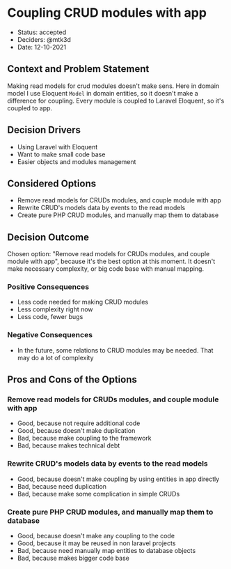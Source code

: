 # Coupling CRUD modules with app

* Status: accepted <!-- optional -->
* Deciders: @mtk3d <!-- optional -->
* Date: 12-10-2021 <!-- optional -->

## Context and Problem Statement

Making read models for crud modules doesn't make sens.
Here in domain model I use Eloquent `Model` in domain entities, so
it doesn't make a difference for coupling. Every module is coupled
to Laravel Eloquent, so it's coupled to app.

## Decision Drivers <!-- optional -->

* Using Laravel with Eloquent
* Want to make small code base
* Easier objects and modules management

## Considered Options

* Remove read models for CRUDs modules, and couple module with app
* Rewrite CRUD's models data by events to the read models
* Create pure PHP CRUD modules, and manually map them to database

## Decision Outcome

Chosen option: "Remove read models for CRUDs modules, and couple module with app", because it's
the best option at this moment. It doesn't make necessary complexity, or big code base
with manual mapping.

### Positive Consequences <!-- optional -->

* Less code needed for making CRUD modules
* Less complexity right now
* Less code, fewer bugs

### Negative Consequences <!-- optional -->

* In the future, some relations to CRUD modules may be needed. That may do a lot of complexity

## Pros and Cons of the Options <!-- optional -->

### Remove read models for CRUDs modules, and couple module with app

* Good, because not require additional code
* Good, because doesn't make duplication
* Bad, because make coupling to the framework
* Bad, because makes technical debt

### Rewrite CRUD's models data by events to the read models

* Good, because doesn't make coupling by using entities in app directly
* Bad, because need duplication
* Bad, because make some complication in simple CRUDs

### Create pure PHP CRUD modules, and manually map them to database

* Good, because doesn't make any coupling to the code
* Good, because it may be reused in non laravel projects
* Bad, because need manually map entities to database objects
* Bad, because makes bigger code base
